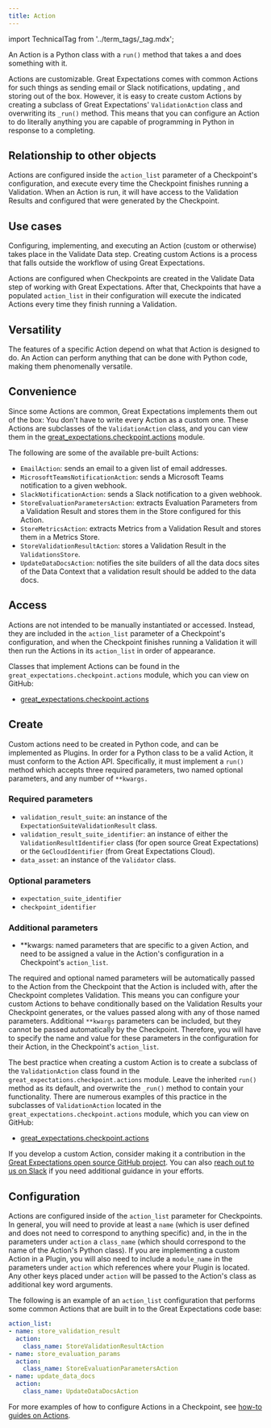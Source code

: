 ```yaml
---
title: Action
---
```

import TechnicalTag from '../term_tags/_tag.mdx';

An Action is a Python class with a `run()` method that takes a <TechnicalTag relative="../" tag="validation_result" text="Validation Result" /> and does something with it.

Actions are customizable.  Great Expectations comes with common Actions for such things as sending email or Slack notifications, updating <TechnicalTag relative="../" tag="data_docs" text="Data Docs" />, and storing <TechnicalTag relative="../" tag="validation_result" text="Validation Results" /> out of the box.  However, it is easy to create custom Actions by creating a subclass of Great Expectations' `ValidationAction` class and overwriting its `_run()` method. This means that you can configure an Action to do literally anything you are capable of programming in Python in response to a <TechnicalTag relative="../" tag="checkpoint" text="Checkpoint" /> <TechnicalTag relative="../" tag="validation" text="Validation" /> completing.

## Relationship to other objects

Actions are configured inside the `action_list` parameter of a Checkpoint's configuration, and execute every time the Checkpoint finishes running a Validation.  When an Action is run, it will have access to the Validation Results and configured <TechnicalTag relative="../" tag="metric" text="Metrics" /> that were generated by the Checkpoint.

## Use cases

Configuring, implementing, and executing an Action (custom or otherwise) takes place in the Validate Data step. Creating custom Actions is a process that falls outside the workflow of using Great Expectations.

Actions are configured when Checkpoints are created in the Validate Data step of working with Great Expectations.  After that, Checkpoints that have a populated `action_list` in their configuration will execute the indicated Actions every time they finish running a Validation.

## Versatility

The features of a specific Action depend on what that Action is designed to do.  An Action can perform anything that can be done with Python code, making them phenomenally versatile.

## Convenience

Since some Actions are common, Great Expectations implements them out of the box: You don't have to write every Action as a custom one.  These Actions are subclasses of the `ValidationAction` class, and you can view them in the [great_expectations.checkpoint.actions](https://github.com/great-expectations/great_expectations/blob/develop/great_expectations/checkpoint/actions.py) module.

The following are some of the available pre-built Actions:

- `EmailAction`: sends an email to a given list of email addresses.
- `MicrosoftTeamsNotificationAction`: sends a Microsoft Teams notification to a given webhook.
- `SlackNotificationAction`: sends a Slack notification to a given webhook.
- `StoreEvaluationParametersAction`: extracts Evaluation Parameters from a Validation Result and stores them in the Store configured for this Action.
- `StoreMetricsAction`: extracts Metrics from a Validation Result and stores them in a Metrics Store.
- `StoreValidationResultAction`: stores a Validation Result in the `ValidationsStore`.
- `UpdateDataDocsAction`: notifies the site builders of all the data docs sites of the Data Context that a validation result should be added to the data docs.

## Access

Actions are not intended to be manually instantiated or accessed.  Instead, they are included in the `action_list` parameter of a Checkpoint's configuration, and when the Checkpoint finishes running a Validation it will then run the Actions in its `action_list` in order of appearance.

Classes that implement Actions can be found in the `great_expectations.checkpoint.actions` module, which you can view on GitHub:
- [great_expectations.checkpoint.actions](https://github.com/great-expectations/great_expectations/blob/develop/great_expectations/checkpoint/actions.py)

## Create

Custom actions need to be created in Python code, and can be implemented as Plugins.  In order for a Python class to be a valid Action, it must conform to the Action API.  Specifically, it must implement a `run()` method which accepts three required parameters, two named optional parameters, and any number of `**kwargs.`

### Required parameters

- `validation_result_suite`: an instance of the `ExpectationSuiteValidationResult` class.
- `validation_result_suite_identifier`: an instance of either the `ValidationResultIdentifier` class (for open source Great Expectations) or the `GeCloudIdentifier` (from Great Expectations Cloud).
- `data_asset`: an instance of the `Validator` class.

### Optional parameters

- `expectation_suite_identifier`
- `checkpoint_identifier`

### Additional parameters

- **kwargs: named parameters that are specific to a given Action, and need to be assigned a value in the Action's configuration in a Checkpoint's `action_list`.

The required and optional named parameters will be automatically passed to the Action from the Checkpoint that the Action is included with, after the Checkpoint completes Validation.  This means you can configure your custom Actions to behave conditionally based on the Validation Results your Checkpoint generates, or the values passed along with any of those named parameters.  Additional `**kwargs` parameters can be included, but they cannot be passed automatically by the Checkpoint.  Therefore, you will have to specify the name and value for these parameters in the configuration for their Action, in the Checkpoint's `action_list`.

The best practice when creating a custom Action is to create a subclass of the `ValidationAction` class found in the `great_expectations.checkpoint.actions` module.  Leave the inherited `run()` method as its default, and overwrite the `_run()` method to contain your functionality.  There are numerous examples of this practice in the subclasses of `ValidationAction` located in the `great_expectations.checkpoint.actions` module, which you can view on GitHub:
- [great_expectations.checkpoint.actions](https://github.com/great-expectations/great_expectations/blob/develop/great_expectations/checkpoint/actions.py)

If you develop a custom Action, consider making it a contribution in the [Great Expectations open source GitHub project](https://github.com/great-expectations/great_expectations).  You can also [reach out to us on Slack](https://greatexpectations.io/slack) if you need additional guidance in your efforts.

## Configuration

Actions are configured inside of the `action_list` parameter for Checkpoints.  In general, you will need to provide at least a `name` (which is user defined and does not need to correspond to anything specific) and, in the in the parameters under `action` a `class_name` (which should correspond to the name of the Action's Python class).  If you are implementing a custom Action in a Plugin, you will also need to include a `module_name` in the parameters under `action` which references where your Plugin is located.  Any other keys placed under `action` will be passed to the Action's class as additional key word arguments.

The following is an example of an `action_list` configuration that performs some common Actions that are built in to the Great Expectations code base:

```yaml
action_list:
- name: store_validation_result
  action:
    class_name: StoreValidationResultAction
- name: store_evaluation_params
  action:
    class_name: StoreEvaluationParametersAction
- name: update_data_docs
  action:
    class_name: UpdateDataDocsAction
```

For more examples of how to configure Actions in a Checkpoint, see [how-to guides on Actions](../guides/validation/index.md#validation-actions).

